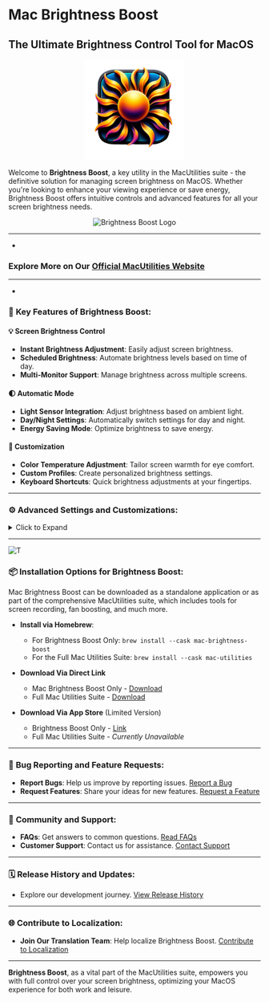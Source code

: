 # Mac Brightness Boost
## The Ultimate Brightness Control Tool for MacOS

<div align="center">
    <img src="assets/MacBrightnessBoostIcon.png" alt="Brightness Boost Logo" width="200" height="200"/>
</div>

Welcome to **Brightness Boost**, a key utility in the MacUtilities suite - the definitive solution for managing screen brightness on MacOS. Whether you're looking to enhance your viewing experience or save energy, Brightness Boost offers intuitive controls and advanced features for all your screen brightness needs.

<div align="center">
    <img src="assets/marketing_01.png" alt="Brightness Boost Logo" width="800" height="500"/>
</div>

- - - - - - - - - - - - - - - - - - - - - - - - - - - - - - - - - - - - - - - - - - - - - - - -
-

### **Explore More on Our [Official MacUtilities Website](https://macutilities.org)**


- - - - - - - - - - - - - - - - - - - - - - - - - - - - - - - - - - - - - - - - - - - - - - - -
-

### 🌟 **Key Features of Brightness Boost:**

#### 💡 **Screen Brightness Control**
- **Instant Brightness Adjustment**: Easily adjust screen brightness.
- **Scheduled Brightness**: Automate brightness levels based on time of day.
- **Multi-Monitor Support**: Manage brightness across multiple screens.

#### 🌓 **Automatic Mode**
- **Light Sensor Integration**: Adjust brightness based on ambient light.
- **Day/Night Settings**: Automatically switch settings for day and night.
- **Energy Saving Mode**: Optimize brightness to save energy.

#### 🎨 **Customization**
- **Color Temperature Adjustment**: Tailor screen warmth for eye comfort.
- **Custom Profiles**: Create personalized brightness settings.
- **Keyboard Shortcuts**: Quick brightness adjustments at your fingertips.

---

### ⚙️ **Advanced Settings and Customizations:**

<details>
<summary>Click to Expand</summary>

1. **Screen Calibration**: Fine-tune your display for optimal viewing.
2. **Gamma Correction**: Adjust gamma settings for better contrast.
3. **Flicker-Free Settings**: Reduce screen flickering.
4. **Blue Light Filter**: Protect your eyes from harmful blue light.
5. **Brightness Sync**: Synchronize settings across devices.
6. **Hotkey Customization**: Set up custom shortcuts for easy control.
7. **Startup Behavior**: Configure Brightness Boost to launch at startup.
8. **Multi-Language Support**: Use Brightness Boost in various languages.
9. **OLED Screen Support**: Specialized settings for OLED displays.
10. **Remote Control**: Adjust brightness from your phone or tablet.
11. **HDR Enhancements**: Enhance High Dynamic Range settings.
12. **Contextual Profiles**: Change settings based on running applications.
13. **Battery Saver Mode**: Optimize brightness for battery longevity.
14. **Automatic Updates**: Stay up-to-date with the latest features.
15. **Usage Statistics**: Monitor your brightness adjustment patterns.
16. **Accessibility Features**: Enhanced support for visual impairments.
17. **Widget Support**: Quick access widgets for your desktop.
18. **Screen Saver Integration**: Adjust brightness when screen saver activates.
19. **Contrast Adjustment**: Fine-tune screen contrast levels.
20. **User Feedback Integration**: Share your experience and suggestions.

</details>

---

![T](assets/marketing_03.gif)

### 📦 **Installation Options for Brightness Boost:**

Mac Brightness Boost can be downloaded as a standalone application or as part of the comprehensive MacUtilities suite, which includes tools for screen recording, fan boosting, and much more.

- **Install via Homebrew**:
    - For Brightness Boost Only: `brew install --cask mac-brightness-boost`
    - For the Full Mac Utilities Suite: `brew install --cask mac-utilities`


- **Download Via Direct Link**
  - Mac Brightness Boost Only - [Download](https://github.com/TheOneStudioLLC/Mac-Brightness-Boost/releases/download/1.0/mac-brightness-boost.dmg)
  - Full Mac Utilities Suite - [Download](https://github.com/TheOneStudioLLC/Mac-Utilities/releases/download/1.0/mac-utilities.dmg)


- **Download Via App Store** (Limited Version)
  - Brightness Boost Only - [Link](#download-link)
  - Full Mac Utilities Suite - _Currently Unavailable_

---

### 🐞 **Bug Reporting and Feature Requests:**

- **Report Bugs**: Help us improve by reporting issues. [Report a Bug](https://macutilities.org/report-bugs)
- **Request Features**: Share your ideas for new features. [Request a Feature](https://macutilities.org/request-feature)

---

### 💬 **Community and Support:**

- **FAQs**: Get answers to common questions. [Read FAQs](https://macutilities.org/faq)
- **Customer Support**: Contact us for assistance. [Contact Support](https://macutilities.org/support)

---

### 🗓️ **Release History and Updates:**

- Explore our development journey. [View Release History](https://github.com/TheOneStudioLLC/Mac-Brightness-Boost/releases)

---


### 🌐 **Contribute to Localization:**

- **Join Our Translation Team**: Help localize Brightness Boost. [Contribute to Localization](#localization-contribution-link)

---

**Brightness Boost**, as a vital part of the MacUtilities suite, empowers you with full control over your screen brightness, optimizing your MacOS experience for both work and leisure.
